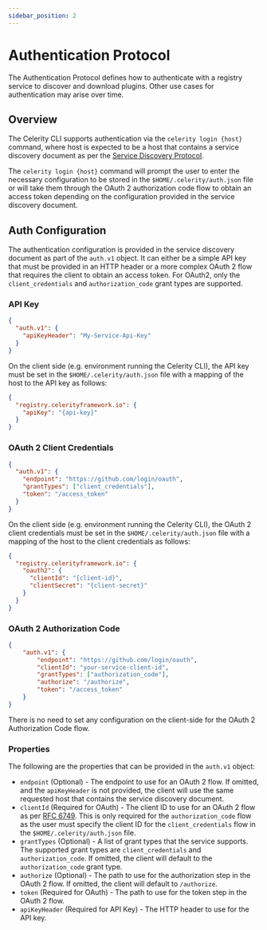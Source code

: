```yaml
---
sidebar_position: 2
---
```


# Authentication Protocol

The Authentication Protocol defines how to authenticate with a registry service to discover and download plugins.
Other use cases for authentication may arise over time.

## Overview

The Celerity CLI supports authentication via the `celerity login {host}` command, where host is expected to be a host that contains a service discovery document as per the [Service Discovery Protocol](./service-discovery-protocol).

The `celerity login {host}` command will prompt the user to enter the necessary configuration to be stored in the `$HOME/.celerity/auth.json` file or will take them through the OAuth 2 authorization code flow to obtain an access token depending on the configuration provided in the service discovery document.

## Auth Configuration

The authentication configuration is provided in the service discovery document as part of the `auth.v1` object.
It can either be a simple API key that must be provided in an HTTP header or a more complex OAuth 2 flow that requires the client to obtain an access token.
For OAuth2, only the `client_credentials` and `authorization_code` grant types are supported.

### API Key

```json
{
  "auth.v1": {
    "apiKeyHeader": "My-Service-Api-Key"
  }
}
```

On the client side (e.g. environment running the Celerity CLI), the API key must be set in the `$HOME/.celerity/auth.json` file with a mapping of the host to the API key as follows:

```json title="$HOME/.celerity/auth.json"
{
  "registry.celerityframework.io": {
    "apiKey": "{api-key}"
  }
}
```

### OAuth 2 Client Credentials

```json
{
  "auth.v1": {
    "endpoint": "https://github.com/login/oauth",
    "grantTypes": ["client_credentials"],
    "token": "/access_token"
  }
}
```

On the client side (e.g. environment running the Celerity CLI), the OAuth 2 client credentials must be set in the `$HOME/.celerity/auth.json` file with a mapping of the host to the client credentials as follows:

```json title="$HOME/.celerity/auth.json"
{
  "registry.celerityframework.io": {
    "oauth2": {
      "clientId": "{client-id}",
      "clientSecret": "{client-secret}"
    }
  }
}
```

### OAuth 2 Authorization Code

```json
{
    "auth.v1": {
        "endpoint": "https://github.com/login/oauth",
        "clientId": "your-service-client-id",
        "grantTypes": ["authorization_code"],
        "authorize": "/authorize",
        "token": "/access_token"
    }
}
```

There is no need to set any configuration on the client-side for the OAuth 2 Authorization Code flow.

### Properties

The following are the properties that can be provided in the `auth.v1` object:

- `endpoint` (Optional) - The endpoint to use for an OAuth 2 flow. If omitted, and the `apiKeyHeader` is not provided, the client will use the same requested host that contains the service discovery document.
- `clientId` (Required for OAuth) - The client ID to use for an OAuth 2 flow as per [RFC 6749](https://datatracker.ietf.org/doc/html/rfc6749#section-2.2). This is only required for the `authorization_code` flow as the user must specify the client ID for the `client_credentials` flow in the `$HOME/.celerity/auth.json` file.
- `grantTypes` (Optional) - A list of grant types that the service supports. The supported grant types are `client_credentials` and `authorization_code`. If omitted, the client will default to the `authorization_code` grant type.
- `authorize` (Optional) - The path to use for the authorization step in the OAuth 2 flow. If omitted, the client will default to `/authorize`.
- `token` (Required for OAuth) - The path to use for the token step in the OAuth 2 flow.
- `apiKeyHeader` (Required for API Key) - The HTTP header to use for the API key.
